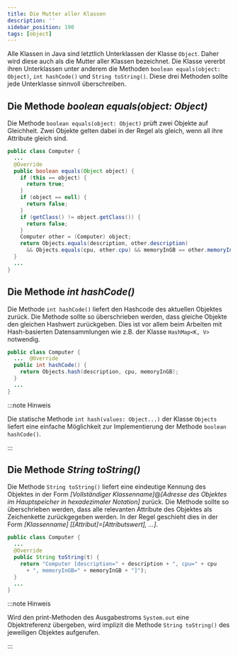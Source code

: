 ```yaml
---
title: Die Mutter aller Klassen
description: ''
sidebar_position: 190
tags: [object]
---
```


Alle Klassen in Java sind letztlich Unterklassen der Klasse `Object`. Daher wird
diese auch als die Mutter aller Klassen bezeichnet. Die Klasse vererbt ihren
Unterklassen unter anderem die Methoden `boolean equals(object: Object)`,
`int hashCode()` und `String toString()`. Diese drei Methoden sollte jede
Unterklasse sinnvoll überschreiben.

## Die Methode _boolean equals(object: Object)_

Die Methode `boolean equals(object: Object)` prüft zwei Objekte auf Gleichheit.
Zwei Objekte gelten dabei in der Regel als gleich, wenn all ihre Attribute
gleich sind.

```java title="Computer.java (Auszug)" showLineNumbers
public class Computer {
  ...
  @Override
  public boolean equals(Object object) {
    if (this == object) {
      return true;
    }
    if (object == null) {
      return false;
    }
    if (getClass() != object.getClass()) {
      return false;
    }
    Computer other = (Computer) object;
    return Objects.equals(description, other.description)
      && Objects.equals(cpu, other.cpu) && memoryInGB == other.memoryInGB;
  }
  ...
}
```

## Die Methode _int hashCode()_

Die Methode `int hashCode()` liefert den Hashcode des aktuellen Objektes zurück.
Die Methode sollte so überschrieben werden, dass gleiche Objekte den gleichen
Hashwert zurückgeben. Dies ist vor allem beim Arbeiten mit Hash-basierten
Datensammlungen wie z.B. der Klasse `HashMap<K, V>` notwendig.

```java title="Computer.java (Auszug)" showLineNumbers
public class Computer {
  ...  @Override
  public int hashCode() {
    return Objects.hash(description, cpu, memoryInGB);
  }
  ...
}
```

:::note Hinweis

Die statische Methode `int hash(values: Object...)` der Klasse `Objects` liefert
eine einfache Möglichkeit zur Implementierung der Methode `boolean hashCode()`.

:::

## Die Methode _String toString()_

Die Methode `String toString()` liefert eine eindeutige Kennung des Objektes in
der Form _[Vollständiger Klassenname]_@_[Adresse des Objektes im Hauptspeicher
in hexadezimaler Notation]_ zurück. Die Methode sollte so überschrieben werden,
dass alle relevanten Attribute des Objektes als Zeichenkette zurückgegeben
werden. In der Regel geschieht dies in der Form _[Klassenname]
[[Attribut]=[Attributswert], ...]_.

```java title="Computer.java" showLineNumbers
public class Computer {
  ...
  @Override
  public String toString(t) {
    return "Computer [description=" + description + ", cpu=" + cpu
      + ", memoryInGB=" + memoryInGB + "]");
  }
  ...
}
```

:::note Hinweis

Wird den print-Methoden des Ausgabestroms `System.out` eine Objektreferenz
übergeben, wird implizit die Methode `String toString()` des jeweiligen Objektes
aufgerufen.

:::
